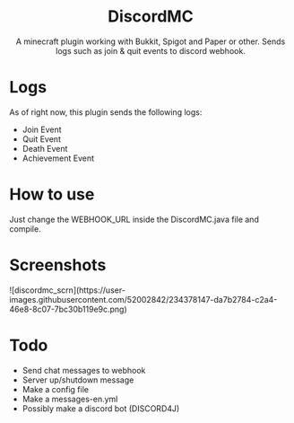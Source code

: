<h1 align="center">DiscordMC</h1>
<p align="center">A minecraft plugin working with Bukkit, Spigot and Paper or other. Sends logs such as join &amp; quit events to discord webhook.</p>
<h1>Logs</h1>
<p>As of right now, this plugin sends the following logs:</p>  
                          
* Join Event
* Quit Event
* Death Event
* Achievement Event

<h1>How to use</h1>
<p>Just change the WEBHOOK_URL inside the DiscordMC.java file and compile.</p>
<h1>Screenshots</h1> 
![discordmc_scrn](https://user-images.githubusercontent.com/52002842/234378147-da7b2784-c2a4-46e8-8c07-7bc30b119e9c.png)

<h1>Todo</h1>  

* Send chat messages to webhook
* Server up/shutdown message
* Make a config file
* Make a messages-en.yml
* Possibly make a discord bot (DISCORD4J)
